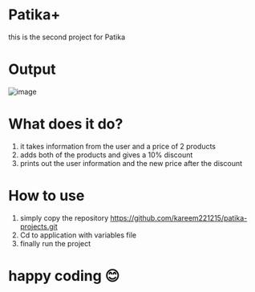 # Patika+
this is the second project for Patika
# Output
![image](https://github.com/user-attachments/assets/10830674-7163-435d-865a-726a04cae85e)
# What does it do?
  1. it takes information from the user and a price of 2 products
  2. adds both of the products and gives a 10% discount
  3. prints out the user information and the new price after the discount
# How to use
  1. simply copy the repository https://github.com/kareem221215/patika-projects.git
  2. Cd to application with variables file
  3. finally run the project
# happy coding 😊
